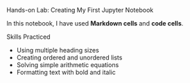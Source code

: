 Hands-on Lab: Creating My First Jupyter Notebook

In this notebook, I have used **Markdown cells** and **code cells**.

Skills Practiced
- Using multiple heading sizes
- Creating ordered and unordered lists
- Solving simple arithmetic equations
- Formatting text with bold and italic
